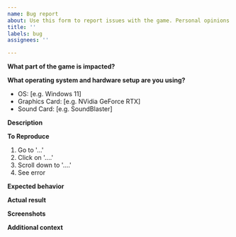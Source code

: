```yaml
---
name: Bug report
about: Use this form to report issues with the game. Personal opinions will be rejected.
title: ''
labels: bug
assignees: ''

---
```


**What part of the game is impacted?**
<!-- For example, put "Stage 2" or "setup/high score screen" -->


**What operating system and hardware setup are you using?**
 - OS: [e.g. Windows 11]
 - Graphics Card: [e.g. NVidia GeForce RTX]
 - Sound Card: [e.g. SoundBlaster]

**Description**
<!-- Please describe your issue in one or more sentences below. Do not use non-descriptive phrases such as "boss is glitchy" or "boss is overpowered". -->


**To Reproduce**
<!-- List all actions necessary to make the bug happen. They must be reproducible 100% of the time. -->
1. Go to '...'
2. Click on '....'
3. Scroll down to '....'
4. See error

**Expected behavior**
<!-- Please explain what is supposed to happen if the bug isn't there. -->


**Actual result**
<!-- Please explain what happens when you follow the steps. -->


**Screenshots**
<!-- If applicable, add screenshots to help explain your problem. -->



**Additional context**
<!-- Add any other context about the problem here. -->
